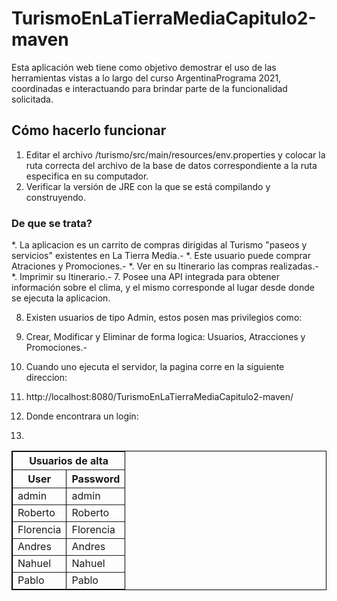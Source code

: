 <h1>TurismoEnLaTierraMediaCapitulo2-maven</h1>


Esta aplicación web tiene como objetivo demostrar el uso de las herramientas vistas a lo largo del curso ArgentinaPrograma 2021, coordinadas e interactuando para brindar parte de la funcionalidad solicitada.

<h2>Cómo hacerlo funcionar</h2>

1. Editar el archivo /turismo/src/main/resources/env.properties y colocar la ruta correcta del archivo de la base de datos correspondiente a la ruta especifica en su computador.
2. Verificar la versión de JRE con la que se está compilando y construyendo.

<h3>De que se trata?</h3>

*. La aplicacion es un carrito de compras dirigidas al Turismo "paseos y servicios" existentes en La Tierra Media.-
*. Este usuario puede comprar Atraciones y Promociones.-
*. Ver en su Itinerario las compras realizadas.-
*. Imprimir su Itinerario.-
7. Posee una API integrada para obtener información sobre el clima, y el mismo corresponde al lugar desde donde se ejecuta la aplicacion.

8. Existen usuarios de tipo Admin, estos posen mas privilegios como:
9. Crear, Modificar y Eliminar de forma logica: Usuarios, Atracciones y Promociones.-

10. Cuando uno ejecuta el servidor, la pagina corre en la siguiente direccion:
11. http://localhost:8080/TurismoEnLaTierraMediaCapitulo2-maven/

12. Donde encontrara un login:
  
13. 
<table width="100%" border="1" cellpadding="0" cellspacing="0" bordercolor="#000000">

  <tr>
    <th colspan="2" valign="middle" align="center">Usuarios de alta</th>
  </tr>
  
  <tr>
    <th>User</th>
    <th>Password</th>
  </tr>

  <tr>
    <td>admin</td>
    <td>admin</td>
  </tr>
  
  <tr>
    <td>Roberto</td>
    <td>Roberto</td>
  </tr>
  
  <tr>
    <td>Florencia</td>
    <td>Florencia</td>
  </tr>
  
  
  <tr>
    <td>Andres</td>
    <td>Andres</td>
  </tr>
  
  <tr>
    <td>Nahuel</td>
    <td>Nahuel</td>
  </tr>
  
  <tr>
    <td>Pablo</td>
    <td>Pablo</td>
  </tr>
    
</table>
